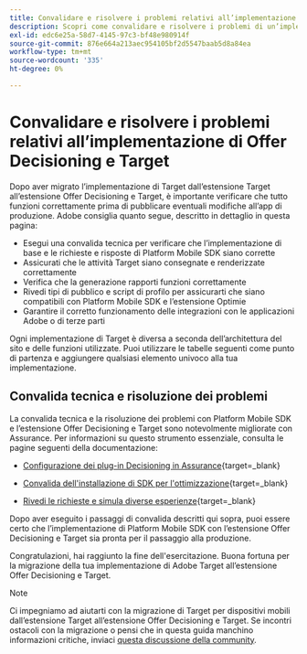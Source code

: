 ```yaml
---
title: Convalidare e risolvere i problemi relativi all’implementazione di Offer Decisioning e Target
description: Scopri come convalidare e risolvere i problemi di un’implementazione Adobe Target per dispositivi mobili utilizzando l’estensione Offer Decisioning e Target.
exl-id: edc6e25a-58d7-4145-97c3-bf48e980914f
source-git-commit: 876e664a213aec954105bf2d5547baab5d8a84ea
workflow-type: tm+mt
source-wordcount: '335'
ht-degree: 0%

---
```


# Convalidare e risolvere i problemi relativi all’implementazione di Offer Decisioning e Target

Dopo aver migrato l’implementazione di Target dall’estensione Target all’estensione Offer Decisioning e Target, è importante verificare che tutto funzioni correttamente prima di pubblicare eventuali modifiche all’app di produzione. Adobe consiglia quanto segue, descritto in dettaglio in questa pagina:

* Esegui una convalida tecnica per verificare che l’implementazione di base e le richieste e risposte di Platform Mobile SDK siano corrette
* Assicurati che le attività Target siano consegnate e renderizzate correttamente
* Verifica che la generazione rapporti funzioni correttamente
* Rivedi tipi di pubblico e script di profilo per assicurarti che siano compatibili con Platform Mobile SDK e l’estensione Optimie
* Garantire il corretto funzionamento delle integrazioni con le applicazioni Adobe o di terze parti

Ogni implementazione di Target è diversa a seconda dell’architettura del sito e delle funzioni utilizzate. Puoi utilizzare le tabelle seguenti come punto di partenza e aggiungere qualsiasi elemento univoco alla tua implementazione.

## Convalida tecnica e risoluzione dei problemi

La convalida tecnica e la risoluzione dei problemi con Platform Mobile SDK e l’estensione Offer Decisioning e Target sono notevolmente migliorate con Assurance. Per informazioni su questo strumento essenziale, consulta le pagine seguenti della documentazione:

* [Configurazione dei plug-in Decisioning in Assurance](https://developer.adobe.com/client-sdks/edge/adobe-journey-optimizer-decisioning/assurance-setup/){target=_blank}

* [Convalida dell&#39;installazione di SDK per l&#39;ottimizzazione](https://developer.adobe.com/client-sdks/edge/adobe-journey-optimizer-decisioning/optimize-configuration-view/){target=_blank}

* [Rivedi le richieste e simula diverse esperienze](https://developer.adobe.com/client-sdks/edge/adobe-journey-optimizer-decisioning/review-simulate/){target=_blank}

Dopo aver eseguito i passaggi di convalida descritti qui sopra, puoi essere certo che l’implementazione di Platform Mobile SDK con l’estensione Offer Decisioning e Target sia pronta per il passaggio alla produzione.

Congratulazioni, hai raggiunto la fine dell&#39;esercitazione. Buona fortuna per la migrazione della tua implementazione di Adobe Target all’estensione Offer Decisioning e Target.

>[!NOTE]
>
>Ci impegniamo ad aiutarti con la migrazione di Target per dispositivi mobili dall’estensione Target all’estensione Offer Decisioning e Target. Se incontri ostacoli con la migrazione o pensi che in questa guida manchino informazioni critiche, inviaci [questa discussione della community](https://experienceleaguecommunities.adobe.com/t5/adobe-experience-platform-data/tutorial-discussion-migrate-target-from-at-js-to-web-sdk/m-p/575587#M463).
